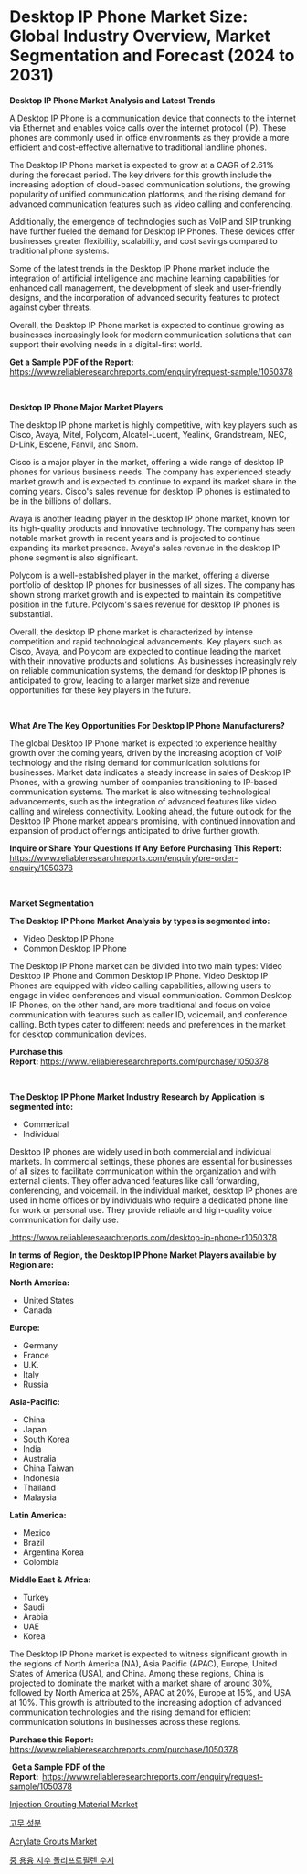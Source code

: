 <p><h1>Desktop IP Phone Market Size: Global Industry Overview, Market Segmentation and Forecast (2024 to 2031)</h1></p><p><strong>Desktop IP Phone Market Analysis and Latest Trends</strong></p>
<p><p>A Desktop IP Phone is a communication device that connects to the internet via Ethernet and enables voice calls over the internet protocol (IP). These phones are commonly used in office environments as they provide a more efficient and cost-effective alternative to traditional landline phones.</p><p>The Desktop IP Phone market is expected to grow at a CAGR of 2.61% during the forecast period. The key drivers for this growth include the increasing adoption of cloud-based communication solutions, the growing popularity of unified communication platforms, and the rising demand for advanced communication features such as video calling and conferencing.</p><p>Additionally, the emergence of technologies such as VoIP and SIP trunking have further fueled the demand for Desktop IP Phones. These devices offer businesses greater flexibility, scalability, and cost savings compared to traditional phone systems.</p><p>Some of the latest trends in the Desktop IP Phone market include the integration of artificial intelligence and machine learning capabilities for enhanced call management, the development of sleek and user-friendly designs, and the incorporation of advanced security features to protect against cyber threats.</p><p>Overall, the Desktop IP Phone market is expected to continue growing as businesses increasingly look for modern communication solutions that can support their evolving needs in a digital-first world.</p></p>
<p><strong>Get a Sample PDF of the Report:&nbsp;</strong> <a href="https://www.reliableresearchreports.com/enquiry/request-sample/1050378">https://www.reliableresearchreports.com/enquiry/request-sample/1050378</a></p>
<p>&nbsp;</p>
<p><strong>Desktop IP Phone Major Market Players</strong></p>
<p><p>The desktop IP phone market is highly competitive, with key players such as Cisco, Avaya, Mitel, Polycom, Alcatel-Lucent, Yealink, Grandstream, NEC, D-Link, Escene, Fanvil, and Snom. </p><p>Cisco is a major player in the market, offering a wide range of desktop IP phones for various business needs. The company has experienced steady market growth and is expected to continue to expand its market share in the coming years. Cisco's sales revenue for desktop IP phones is estimated to be in the billions of dollars.</p><p>Avaya is another leading player in the desktop IP phone market, known for its high-quality products and innovative technology. The company has seen notable market growth in recent years and is projected to continue expanding its market presence. Avaya's sales revenue in the desktop IP phone segment is also significant.</p><p>Polycom is a well-established player in the market, offering a diverse portfolio of desktop IP phones for businesses of all sizes. The company has shown strong market growth and is expected to maintain its competitive position in the future. Polycom's sales revenue for desktop IP phones is substantial.</p><p>Overall, the desktop IP phone market is characterized by intense competition and rapid technological advancements. Key players such as Cisco, Avaya, and Polycom are expected to continue leading the market with their innovative products and solutions. As businesses increasingly rely on reliable communication systems, the demand for desktop IP phones is anticipated to grow, leading to a larger market size and revenue opportunities for these key players in the future.</p></p>
<p>&nbsp;</p>
<p><strong>What Are The Key Opportunities For Desktop IP Phone Manufacturers?</strong></p>
<p><p>The global Desktop IP Phone market is expected to experience healthy growth over the coming years, driven by the increasing adoption of VoIP technology and the rising demand for communication solutions for businesses. Market data indicates a steady increase in sales of Desktop IP Phones, with a growing number of companies transitioning to IP-based communication systems. The market is also witnessing technological advancements, such as the integration of advanced features like video calling and wireless connectivity. Looking ahead, the future outlook for the Desktop IP Phone market appears promising, with continued innovation and expansion of product offerings anticipated to drive further growth.</p></p>
<p><strong>Inquire or Share Your Questions If Any Before Purchasing This Report:</strong> <a href="https://www.reliableresearchreports.com/enquiry/pre-order-enquiry/1050378">https://www.reliableresearchreports.com/enquiry/pre-order-enquiry/1050378</a></p>
<p>&nbsp;</p>
<p><strong>Market Segmentation</strong></p>
<p><strong>The Desktop IP Phone Market Analysis by types is segmented into:</strong></p>
<p><ul><li>Video Desktop IP Phone</li><li>Common Desktop IP Phone</li></ul></p>
<p><p>The Desktop IP Phone market can be divided into two main types: Video Desktop IP Phone and Common Desktop IP Phone. Video Desktop IP Phones are equipped with video calling capabilities, allowing users to engage in video conferences and visual communication. Common Desktop IP Phones, on the other hand, are more traditional and focus on voice communication with features such as caller ID, voicemail, and conference calling. Both types cater to different needs and preferences in the market for desktop communication devices.</p></p>
<p><strong>Purchase this Report:&nbsp;</strong><a href="https://www.reliableresearchreports.com/purchase/1050378">https://www.reliableresearchreports.com/purchase/1050378</a></p>
<p>&nbsp;</p>
<p><strong>The Desktop IP Phone Market Industry Research by Application is segmented into:</strong></p>
<p><ul><li>Commerical</li><li>Individual</li></ul></p>
<p><p>Desktop IP phones are widely used in both commercial and individual markets. In commercial settings, these phones are essential for businesses of all sizes to facilitate communication within the organization and with external clients. They offer advanced features like call forwarding, conferencing, and voicemail. In the individual market, desktop IP phones are used in home offices or by individuals who require a dedicated phone line for work or personal use. They provide reliable and high-quality voice communication for daily use.</p></p>
<p><a href="https://www.reliableresearchreports.com/desktop-ip-phone-r1050378">&nbsp;https://www.reliableresearchreports.com/desktop-ip-phone-r1050378</a></p>
<p><strong>In terms of Region, the Desktop IP Phone Market Players available by Region are:</strong></p>
<p>
    <p> <strong> North America: </strong>
        <ul>
            <li>United States</li>
            <li>Canada</li>
        </ul>
        </p> 
    <p> <strong> Europe: </strong>
        <ul>
            <li>Germany</li>
            <li>France</li>
            <li>U.K.</li>
            <li>Italy</li>
            <li>Russia</li>
        </ul>
        </p> 
    <p> <strong> Asia-Pacific: </strong>
        <ul>
            <li>China</li>
            <li>Japan</li>
            <li>South Korea</li>
            <li>India</li>
            <li>Australia</li>
            <li>China Taiwan</li>
            <li>Indonesia</li>
            <li>Thailand</li>
            <li>Malaysia</li>
        </ul>
        </p> 
    <p> <strong> Latin America: </strong>
        <ul>
            <li>Mexico</li>
            <li>Brazil</li>
            <li>Argentina Korea</li>
            <li>Colombia</li>
        </ul>
        </p> 
    <p> <strong> Middle East & Africa: </strong>
        <ul>
            <li>Turkey</li>
            <li>Saudi</li>
            <li>Arabia</li>
            <li>UAE</li>
            <li>Korea</li>
        </ul>
    </p>
    </p>
<p><p>The Desktop IP Phone market is expected to witness significant growth in the regions of North America (NA), Asia Pacific (APAC), Europe, United States of America (USA), and China. Among these regions, China is projected to dominate the market with a market share of around 30%, followed by North America at 25%, APAC at 20%, Europe at 15%, and USA at 10%. This growth is attributed to the increasing adoption of advanced communication technologies and the rising demand for efficient communication solutions in businesses across these regions.</p></p>
<p><strong>Purchase this Report: </strong><a href="https://www.reliableresearchreports.com/purchase/1050378">https://www.reliableresearchreports.com/purchase/1050378</a></p>
<p>&nbsp;<strong>Get a Sample PDF of the Report:&nbsp;&nbsp;</strong><a href="https://www.reliableresearchreports.com/enquiry/request-sample/1050378">https://www.reliableresearchreports.com/enquiry/request-sample/1050378</a></p>
<p><strong></strong></p>
<p><p><a href="https://github.com/bobicer/Market-Research-Report-List-3/blob/main/injection-grouting-material-market.md">Injection Grouting Material Market</a></p><p><a href="https://github.com/Wesleyeilly8796202/Market-Research-Report-List-1/blob/main/9339019146385.md">고무 성분</a></p><p><a href="https://github.com/timeliteaut/Market-Research-Report-List-3/blob/main/acrylate-grouts-market.md">Acrylate Grouts Market</a></p><p><a href="https://github.com/asratman/Market-Research-Report-List-1/blob/main/2375147146386.md">중 용융 지수 폴리프로필렌 수지</a></p></p>